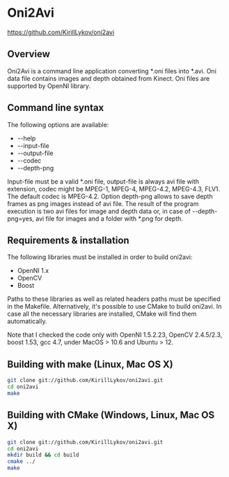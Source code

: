 Oni2Avi
============================

https://github.com/KirillLykov/oni2avi

Overview
--------

Oni2Avi is a command line application converting *.oni files into *.avi.
Oni data file contains images and depth obtained from Kinect. Oni files 
are supported by OpenNI library.

Command line syntax
--------------------------

The following options are available:

* --help
* --input-file
* --output-file
* --codec
* --depth-png

Input-file must be a valid *.oni file, output-file is always avi file with extension,
codec might be MPEG-1, MPEG-4, MPEG-4.2, MPEG-4.3, FLV1. The default
codec is MPEG-4.2. Option depth-png allows to save depth frames as png images instead of avi file.
The result of the program execution is two avi files for image and depth data 
or, in case of --depth-png=yes, avi file for images and a folder with *.png for depth.

Requirements & installation
--------------------------

The following libraries must be installed in order to build oni2avi:
* OpenNI 1.x
* OpenCV
* Boost

Paths to these libraries as well as related headers paths must be specified in the Makefile. 
Alternatively, it's possible to use CMake to build oni2avi. In case all the necessary libraries
are installed, CMake will find them automatically.

Note that I checked the code only with OpenNI 1.5.2.23, OpenCV 2.4.5/2.3, boost 1.53, gcc 4.7,
under MacOS > 10.6 and Ubuntu > 12.

Building with make (Linux, Mac OS X)
--------------------------

```bash
git clone git://github.com/KirillLykov/oni2avi.git
cd oni2avi
make
```

Building with CMake (Windows, Linux, Mac OS X)
--------------------------

```bash
git clone git://github.com/KirillLykov/oni2avi.git
cd oni2avi
mkdir build && cd build
cmake ../
make
```